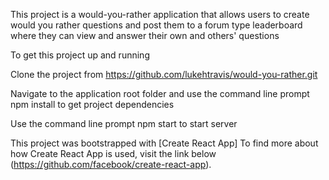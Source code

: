 This project is a would-you-rather application that allows users to
create would you rather questions and post them to a forum type leaderboard where they can view and answer their own and others' questions

To get this project up and running

Clone the project from https://github.com/lukehtravis/would-you-rather.git

Navigate to the application root folder and use the command line prompt npm install
to get project dependencies

Use the command line prompt
npm start
to start server

This project was bootstrapped with [Create React App]
To find more about how Create React App is used, visit the link below
(https://github.com/facebook/create-react-app).
